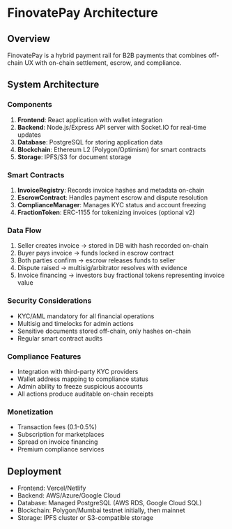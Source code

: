 # FinovatePay Architecture

## Overview
FinovatePay is a hybrid payment rail for B2B payments that combines off-chain UX with on-chain settlement, escrow, and compliance.

## System Architecture

### Components
1. **Frontend**: React application with wallet integration
2. **Backend**: Node.js/Express API server with Socket.IO for real-time updates
3. **Database**: PostgreSQL for storing application data
4. **Blockchain**: Ethereum L2 (Polygon/Optimism) for smart contracts
5. **Storage**: IPFS/S3 for document storage

### Smart Contracts
1. **InvoiceRegistry**: Records invoice hashes and metadata on-chain
2. **EscrowContract**: Handles payment escrow and dispute resolution
3. **ComplianceManager**: Manages KYC status and account freezing
4. **FractionToken**: ERC-1155 for tokenizing invoices (optional v2)

### Data Flow
1. Seller creates invoice → stored in DB with hash recorded on-chain
2. Buyer pays invoice → funds locked in escrow contract
3. Both parties confirm → escrow releases funds to seller
4. Dispute raised → multisig/arbitrator resolves with evidence
5. Invoice financing → investors buy fractional tokens representing invoice value

### Security Considerations
- KYC/AML mandatory for all financial operations
- Multisig and timelocks for admin actions
- Sensitive documents stored off-chain, only hashes on-chain
- Regular smart contract audits

### Compliance Features
- Integration with third-party KYC providers
- Wallet address mapping to compliance status
- Admin ability to freeze suspicious accounts
- All actions produce auditable on-chain receipts

### Monetization
- Transaction fees (0.1-0.5%)
- Subscription for marketplaces
- Spread on invoice financing
- Premium compliance services

## Deployment
- Frontend: Vercel/Netlify
- Backend: AWS/Azure/Google Cloud
- Database: Managed PostgreSQL (AWS RDS, Google Cloud SQL)
- Blockchain: Polygon/Mumbai testnet initially, then mainnet
- Storage: IPFS cluster or S3-compatible storage